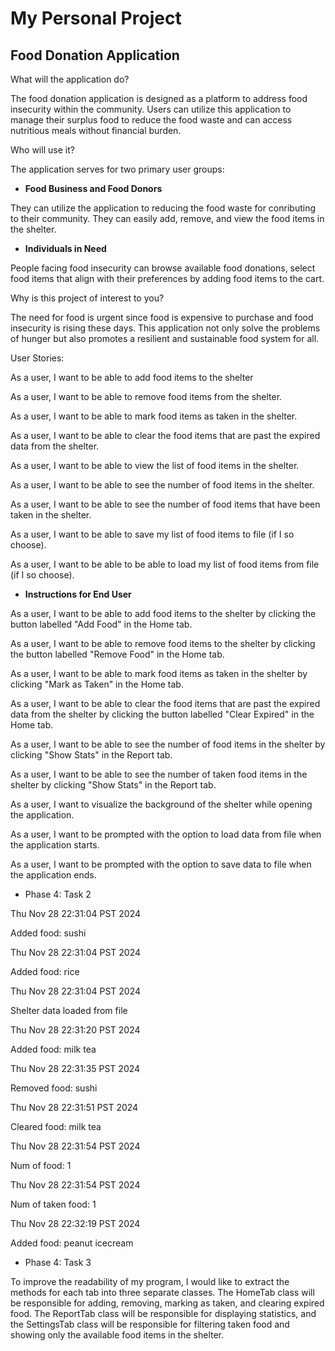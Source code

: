 # My Personal Project

## Food Donation Application

What will the application do?

The food donation application is designed as a platform to address food insecurity within the community. Users can utilize this application to manage their surplus food to reduce the food waste and can access nutritious meals without financial burden. 

Who will use it?

The application serves for two primary user groups:
- **Food Business and Food Donors**

They can utilize the application to reducing the food waste for conributing to their community. They can easily add, remove, and view the food items in the shelter.

- **Individuals in Need**

People facing food insecurity can browse available food donations, select food items that align with their preferences by adding food items to the cart.

Why is this project of interest to you?

The need for food is urgent since food is expensive to purchase and food insecurity is rising these days. This application not only solve the problems of hunger but also promotes a resilient and sustainable food system for all. 


User Stories:

As a user, I want to be able to add food items to the shelter 

As a user, I want to be able to remove food items from the shelter.  

As a user, I want to be able to mark food items as taken in the shelter.

As a user, I want to be able to clear the food items that are past the expired data from the shelter. 

As a user, I want to be able to view the list of food items in the shelter.  

As a user, I want to be able to see the number of food items in the shelter.

As a user, I want to be able to see the number of food items that have been taken in the shelter.

As a user, I want to be able to save my list of food items to file (if I so choose).

As a user, I want to be able to be able to load my list of food items from file (if I so choose).

- **Instructions for End User**

As a user, I want to be able to add food items to the shelter by clicking the button labelled "Add Food" in the Home tab. 

As a user, I want to be able to remove food items to the shelter by clicking the button labelled "Remove Food" in the Home tab.


As a user, I want to be able to mark food items as taken in the shelter by clicking "Mark as Taken" in the Home tab.

As a user, I want to be able to clear the food items that are past the expired data from the shelter by clicking the button labelled "Clear Expired"  in the Home tab.

As a user, I want to be able to see the number of food items in the shelter by clicking "Show Stats" in the Report tab.

As a user, I want to be able to see the number of taken food items in the shelter by clicking "Show Stats" in the Report tab.

As a user, I want to visualize the background of the shelter while opening the application.

As a user, I want to be prompted with the option to load data from file when the application starts.

As a user, I want to be prompted with the option to save data to file when the application ends.


- Phase 4: Task 2

Thu Nov 28 22:31:04 PST 2024

Added food: sushi

Thu Nov 28 22:31:04 PST 2024

Added food: rice

Thu Nov 28 22:31:04 PST 2024

Shelter data loaded from file

Thu Nov 28 22:31:20 PST 2024

Added food: milk tea

Thu Nov 28 22:31:35 PST 2024

Removed food: sushi

Thu Nov 28 22:31:51 PST 2024

Cleared food: milk tea

Thu Nov 28 22:31:54 PST 2024

Num of food: 1

Thu Nov 28 22:31:54 PST 2024

Num of taken food: 1

Thu Nov 28 22:32:19 PST 2024

Added food: peanut icecream


- Phase 4: Task 3

To improve the readability of my program, I would like to extract the methods for each tab into three separate classes. The HomeTab class will be responsible for adding, removing, marking as taken, and clearing expired food. The ReportTab class will be responsible for displaying statistics, and the SettingsTab class will be responsible for filtering taken food and showing only the available food items in the shelter.
